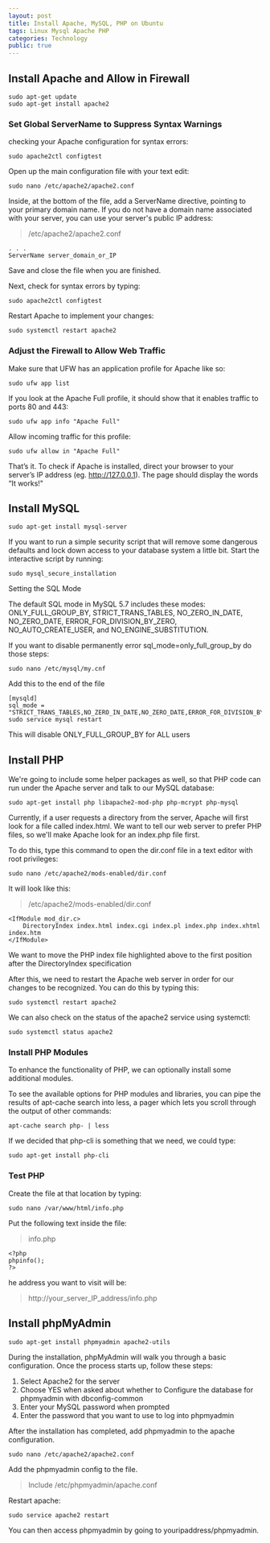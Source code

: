 ```yaml
---
layout: post
title: Install Apache, MySQL, PHP on Ubuntu
tags: Linux Mysql Apache PHP
categories: Technology
public: true
---
```

## Install Apache and Allow in Firewall

~~~
sudo apt-get update
sudo apt-get install apache2
~~~

### Set Global ServerName to Suppress Syntax Warnings

checking your Apache configuration for syntax errors:

~~~
sudo apache2ctl configtest
~~~

Open up the main configuration file with your text edit:

~~~
sudo nano /etc/apache2/apache2.conf
~~~

Inside, at the bottom of the file, add a ServerName directive, pointing to your primary domain name. If you do not have a domain name associated with your server, you can use your server's public IP address:

>/etc/apache2/apache2.conf

~~~
. . .
ServerName server_domain_or_IP
~~~

Save and close the file when you are finished.

Next, check for syntax errors by typing:

~~~
sudo apache2ctl configtest
~~~

Restart Apache to implement your changes:

~~~
sudo systemctl restart apache2
~~~

### Adjust the Firewall to Allow Web Traffic

Make sure that UFW has an application profile for Apache like so:

~~~
sudo ufw app list
~~~

If you look at the Apache Full profile, it should show that it enables traffic to ports 80 and 443:

~~~
sudo ufw app info "Apache Full"
~~~

Allow incoming traffic for this profile:

~~~
sudo ufw allow in "Apache Full"
~~~

That’s it. To check if Apache is installed, direct your browser to your server’s IP address (eg. http://127.0.0.1). The page should display the words “It works!"

## Install MySQL

~~~
sudo apt-get install mysql-server
~~~

If you want to run a simple security script that will remove some dangerous defaults and lock down access to your database system a little bit. Start the interactive script by running:

~~~
sudo mysql_secure_installation
~~~

Setting the SQL Mode

The default SQL mode in MySQL 5.7 includes these modes: ONLY_FULL_GROUP_BY, STRICT_TRANS_TABLES, NO_ZERO_IN_DATE, NO_ZERO_DATE, ERROR_FOR_DIVISION_BY_ZERO, NO_AUTO_CREATE_USER, and NO_ENGINE_SUBSTITUTION.

If you want to disable permanently error sql_mode=only_full_group_by do those steps:

~~~
sudo nano /etc/mysql/my.cnf
~~~

Add this to the end of the file

~~~
[mysqld]  
sql_mode = "STRICT_TRANS_TABLES,NO_ZERO_IN_DATE,NO_ZERO_DATE,ERROR_FOR_DIVISION_BY_ZERO,NO_AUTO_CREATE_USER,NO_ENGINE_SUBSTITUTION"
sudo service mysql restart
~~~

This will disable ONLY_FULL_GROUP_BY for ALL users

## Install PHP

We're going to include some helper packages as well, so that PHP code can run under the Apache server and talk to our MySQL database:

~~~
sudo apt-get install php libapache2-mod-php php-mcrypt php-mysql
~~~

Currently, if a user requests a directory from the server, Apache will first look for a file called index.html. We want to tell our web server to prefer PHP files, so we'll make Apache look for an index.php file first.

To do this, type this command to open the dir.conf file in a text editor with root privileges:

~~~
sudo nano /etc/apache2/mods-enabled/dir.conf
~~~

It will look like this:

>/etc/apache2/mods-enabled/dir.conf

~~~
<IfModule mod_dir.c>
    DirectoryIndex index.html index.cgi index.pl index.php index.xhtml index.htm
</IfModule>
~~~

We want to move the PHP index file highlighted above to the first position after the DirectoryIndex specification

After this, we need to restart the Apache web server in order for our changes to be recognized. You can do this by typing this:

~~~
sudo systemctl restart apache2
~~~

We can also check on the status of the apache2 service using systemctl:

~~~
sudo systemctl status apache2
~~~

### Install PHP Modules

To enhance the functionality of PHP, we can optionally install some additional modules.

To see the available options for PHP modules and libraries, you can pipe the results of apt-cache search into less, a pager which lets you scroll through the output of other commands:

~~~
apt-cache search php- | less
~~~

If we decided that php-cli is something that we need, we could type:

~~~
sudo apt-get install php-cli
~~~

### Test PHP

Create the file at that location by typing:

~~~
sudo nano /var/www/html/info.php
~~~

Put the following text inside the file:

>info.php

~~~
<?php
phpinfo();
?>
~~~

he address you want to visit will be:

>http://your_server_IP_address/info.php

## Install phpMyAdmin

~~~
sudo apt-get install phpmyadmin apache2-utils
~~~

During the installation, phpMyAdmin will walk you through a basic configuration. Once the process starts up, follow these steps:

1. Select Apache2 for the server
1. Choose YES when asked about whether to Configure the database for phpmyadmin with dbconfig-common
1. Enter your MySQL password when prompted
1. Enter the password that you want to use to log into phpmyadmin

After the installation has completed, add phpmyadmin to the apache configuration.

~~~
sudo nano /etc/apache2/apache2.conf
~~~

Add the phpmyadmin config to the file.

>Include /etc/phpmyadmin/apache.conf

Restart apache:

~~~
sudo service apache2 restart
~~~

You can then access phpmyadmin by going to youripaddress/phpmyadmin.